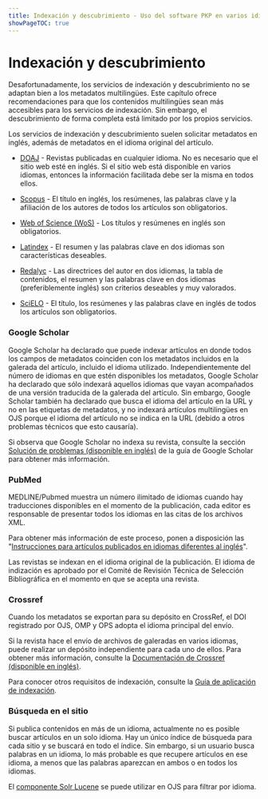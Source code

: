 ```yaml
---
title: Indexación y descubrimiento - Uso del software PKP en varios idiomas
showPageTOC: true
---
```


# Indexación y descubrimiento

Desafortunadamente, los servicios de indexación y descubrimiento no se adaptan bien a los metadatos multilingües. Este capítulo ofrece recomendaciones para que los contenidos multilingües sean más accesibles para los servicios de indexación. Sin embargo, el descubrimiento de forma completa está limitado por los propios servicios.

Los servicios de indexación y descubrimiento suelen solicitar metadatos en inglés, además de metadatos en el idioma original del artículo.

-   [DOAJ](https://doaj.org/apply/guide/) - Revistas publicadas en cualquier idioma. No es necesario que el sitio web esté en inglés. Si el sitio web está disponible en varios idiomas, entonces la información facilitada debe ser la misma en todos ellos.

-   [Scopus](https://www.readyforscopus.com/) - El título en inglés, los resúmenes, las palabras clave y la afiliación de los autores de todos los artículos son obligatorios.

-   [Web of Science (WoS)](https://clarivate.com/webofsciencegroup/journal-evaluation-process-and-selection-criteria/) - Los títulos y resúmenes en inglés son obligatorios.

-   [Latindex](https://www.latindex.org/latindex/meto2) - El resumen y las palabras clave en dos idiomas son características deseables.

-   [Redalyc](https://www.redalyc.org/redalyc/editores/evaluacionCriterios.html) - Las directrices del autor en dos idiomas, la tabla de contenidos, el resumen y las palabras clave en dos idiomas (preferiblemente inglés) son criterios deseables y muy valorados.

-   [SciELO](https://wp.scielo.org/wp-content/uploads/Criterios-Rede-SciELO-es.pdf) - El título, los resúmenes y las palabras clave en inglés de todos los artículos son obligatorios.


### Google Scholar

Google Scholar ha declarado que puede indexar artículos en donde todos los campos de metadatos coinciden con los metadatos incluidos en la galerada del artículo, incluido el idioma utilizado. Independientemente del número de idiomas en que estén disponibles los metadatos, Google Scholar ha declarado que sólo indexará aquellos idiomas que vayan acompañados de una versión traducida de la galerada del artículo. Sin embargo, Google Scholar también ha declarado que busca el idioma del artículo en la URL y no en las etiquetas de metadatos, y no indexará artículos multilingües en OJS porque el idioma del artículo no se indica en la URL (debido a otros problemas técnicos que esto causaría).

Si observa que Google Scholar no indexa su revista, consulte la sección [Solución de problemas (disponible en inglés)](https://docs.pkp.sfu.ca/google-scholar/en/#troubleshooting-for-journal-managers-and-editors) de la guía de Google Scholar para obtener más información.

### PubMed

MEDLINE/Pubmed muestra un número ilimitado de idiomas cuando hay traducciones disponibles en el momento de la publicación, cada editor es responsable de presentar todos los idiomas en las citas de los archivos XML.

Para obtener más información de este proceso, ponen a disposición las "[Instrucciones para artículos publicados en idiomas diferentes al inglés](https://www.ncbi.nlm.nih.gov/books/NBK3828/#publisherhelp.Instructions_for_art)".

Las revistas se indexan en el idioma original de la publicación. El idioma de indización es aprobado por el Comité de Revisión Técnica de Selección Bibliográfica en el momento en que se acepta una revista.


### Crossref

Cuando los metadatos se exportan para su depósito en CrossRef, el DOI registrado por OJS, OMP y OPS adopta el idioma principal del envío.

Si la revista hace el envío de archivos de galeradas en varios idiomas, puede realizar un depósito independiente para cada uno de ellos. Para obtener más información, consulte la  [Documentación de Crossref (disponible en inglés)](https://www.crossref.org/documentation/content-registration/structural-metadata/components/).

Para conocer otros requisitos de indexación, consulte la  [Guía de aplicación de indexación](https://docs.pkp.sfu.ca/indexing-guide/en/).

### Búsqueda en el sitio

Si publica contenidos en más de un idioma, actualmente no es posible buscar artículos en un solo idioma. Hay un único índice de búsqueda para cada sitio y se buscará en todo el índice. Sin embargo, si un usuario busca palabras en un idioma, lo más probable es que recupere artículos en ese idioma, a menos que las palabras aparezcan en ambos o en todos los idiomas.

El [componente Solr Lucene](https://github.com/ojsde/lucene) se puede utilizar en OJS para filtrar por idioma.
